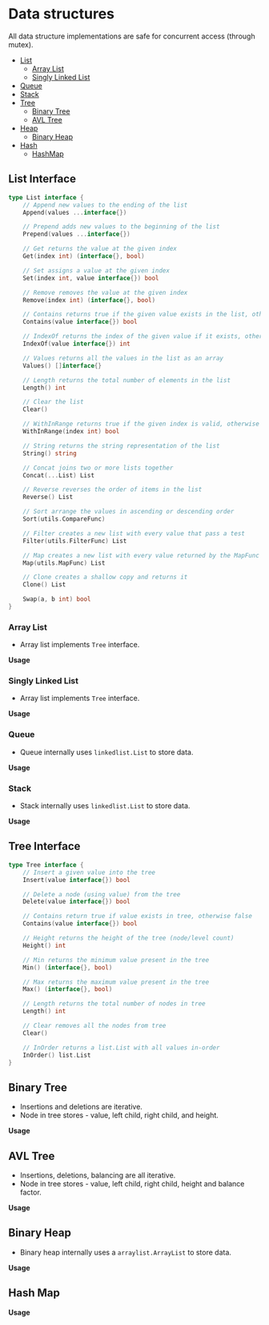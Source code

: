 # Data structures
All data structure implementations are safe for concurrent access (through mutex).

- [List ](https://github.com/praveen001/ds/blob/master/README.md#list-interface)
	- [Array List](https://github.com/praveen001/ds/blob/master/README.md#array-list)
	- [Singly Linked List](https://github.com/praveen001/ds/blob/master/README.md#singly-linked-list)
- [Queue](https://github.com/praveen001/ds/blob/master/README.md#queue)
- [Stack](https://github.com/praveen001/ds/blob/master/README.md#stack)
- [Tree](https://github.com/praveen001/ds/blob/master/README.md#tree-interface)
	- [Binary Tree](https://github.com/praveen001/ds/blob/master/README.md#binary-tree)
	- [AVL Tree](https://github.com/praveen001/ds/blob/master/README.md#avl-tree)
- [Heap]()
	- [Binary Heap](https://github.com/praveen001/ds/blob/master/README.md#binary-heap)
- [Hash]()
	- [HashMap](https://github.com/praveen001/ds/blob/master/README.md#hash-map)

## List Interface

```go
type List interface {
	// Append new values to the ending of the list
	Append(values ...interface{})

	// Prepend adds new values to the beginning of the list
	Prepend(values ...interface{})

	// Get returns the value at the given index
	Get(index int) (interface{}, bool)

	// Set assigns a value at the given index
	Set(index int, value interface{}) bool

	// Remove removes the value at the given index
	Remove(index int) (interface{}, bool)

	// Contains returns true if the given value exists in the list, otherwise false
	Contains(value interface{}) bool

	// IndexOf returns the index of the given value if it exists, otherwise it returns -1
	IndexOf(value interface{}) int

	// Values returns all the values in the list as an array
	Values() []interface{}

	// Length returns the total number of elements in the list
	Length() int

	// Clear the list
	Clear()

	// WithInRange returns true if the given index is valid, otherwise false
	WithInRange(index int) bool

	// String returns the string representation of the list
	String() string

	// Concat joins two or more lists together
	Concat(...List) List

	// Reverse reverses the order of items in the list
	Reverse() List

	// Sort arrange the values in ascending or descending order
	Sort(utils.CompareFunc)

	// Filter creates a new list with every value that pass a test
	Filter(utils.FilterFunc) List

	// Map creates a new list with every value returned by the MapFunc
	Map(utils.MapFunc) List

	// Clone creates a shallow copy and returns it
	Clone() List

	Swap(a, b int) bool
}

```

### Array List
  - Array list implements `Tree` interface.
 
**Usage**

### Singly Linked List
  - Array list implements `Tree` interface.
  
**Usage**

### Queue
  - Queue internally uses `linkedlist.List` to store data.

**Usage**

### Stack
  - Stack internally uses `linkedlist.List` to store data.
  
**Usage**

## Tree Interface

```go
type Tree interface {
	// Insert a given value into the tree
	Insert(value interface{}) bool

	// Delete a node (using value) from the tree
	Delete(value interface{}) bool

	// Contains return true if value exists in tree, otherwise false
	Contains(value interface{}) bool

	// Height returns the height of the tree (node/level count)
	Height() int

	// Min returns the minimum value present in the tree
	Min() (interface{}, bool)

	// Max returns the maximum value present in the tree
	Max() (interface{}, bool)

	// Length returns the total number of nodes in tree
	Length() int

	// Clear removes all the nodes from tree
	Clear()

	// InOrder returns a list.List with all values in-order
	InOrder() list.List
}

```

## Binary Tree
  - Insertions and deletions are iterative. 
  - Node in tree stores - value, left child, right child, and height.

**Usage**

## AVL Tree
  - Insertions, deletions, balancing are all iterative.
  - Node in tree stores - value, left child, right child, height and balance factor.

**Usage**

## Binary Heap
  - Binary heap internally uses a `arraylist.ArrayList` to store data.
  
**Usage**

## Hash Map
**Usage**

